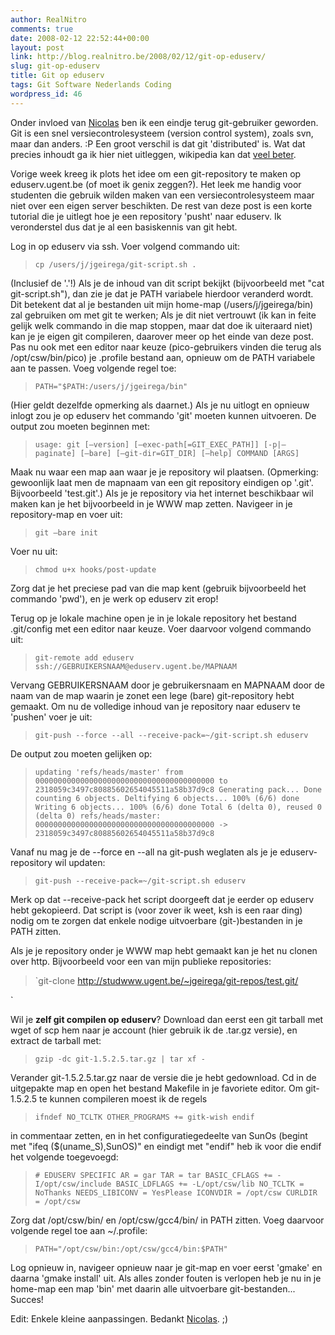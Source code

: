 ```yaml
---
author: RealNitro
comments: true
date: 2008-02-12 22:52:44+00:00
layout: post
link: http://blog.realnitro.be/2008/02/12/git-op-eduserv/
slug: git-op-eduserv
title: Git op eduserv
tags: Git Software Nederlands Coding
wordpress_id: 46
---
```


Onder invloed van [Nicolas](http://eikke.com/) ben ik een eindje terug git-gebruiker geworden. Git is een snel versiecontrolesysteem (version control system), zoals svn, maar dan anders. :P Een groot verschil is dat git 'distributed' is. Wat dat precies inhoudt ga ik hier niet uitleggen, wikipedia kan dat [veel beter](http://en.wikipedia.org/wiki/Git_(software)#Characteristics).

Vorige week kreeg ik plots het idee om een git-repository te maken op eduserv.ugent.be (of moet ik genix zeggen?). Het leek me handig voor studenten die gebruik wilden maken van een versiecontrolesysteem maar niet over een eigen server beschikten. De rest van deze post is een korte tutorial die je uitlegt hoe je een repository 'pusht' naar eduserv. Ik veronderstel dus dat je al een basiskennis van git hebt.

Log in op eduserv via ssh. Voer volgend commando uit:

> `cp /users/j/jgeirega/git-script.sh .`

(Inclusief de '.'!) Als je de inhoud van dit script bekijkt (bijvoorbeeld met "cat git-script.sh"), dan zie je dat je PATH variabele hierdoor veranderd wordt. Dit betekent dat al je bestanden uit mijn home-map (/users/j/jgeirega/bin) zal gebruiken om met git te werken; Als je dit niet vertrouwt (ik kan in feite gelijk welk commando in die map stoppen, maar dat doe ik uiteraard niet) kan je je eigen git compileren, daarover meer op het einde van deze post. Pas nu ook met een editor naar keuze (pico-gebruikers vinden die terug als /opt/csw/bin/pico) je .profile bestand aan, opnieuw om de PATH variabele aan te passen. Voeg volgende regel toe:

> `PATH="$PATH:/users/j/jgeirega/bin"`

(Hier geldt dezelfde opmerking als daarnet.) Als je nu uitlogt en opnieuw inlogt zou je op eduserv het commando 'git' moeten kunnen uitvoeren. De output zou moeten beginnen met:

> `usage: git [–version] [–exec-path[=GIT_EXEC_PATH]] [-p|–paginate] [–bare] [–git-dir=GIT_DIR] [–help] COMMAND [ARGS]
> `

Maak nu waar een map aan waar je je repository wil plaatsen. (Opmerking: gewoonlijk laat men de mapnaam van een git repository eindigen op '.git'. Bijvoorbeeld 'test.git'.) Als je je repository via het internet beschikbaar wil maken kan je het bijvoorbeeld in je WWW map zetten. Navigeer in je repository-map en voer uit:

> `git –bare init`

Voer nu uit:

> `chmod u+x hooks/post-update`

Zorg dat je het preciese pad van die map kent (gebruik bijvoorbeeld het commando 'pwd'), en je werk op eduserv zit erop!

Terug op je lokale machine open je in je lokale repository het bestand .git/config met een editor naar keuze. Voer daarvoor volgend commando uit:

> `git-remote add eduserv ssh://GEBRUIKERSNAAM@eduserv.ugent.be/MAPNAAM`

Vervang GEBRUIKERSNAAM door je gebruikersnaam en MAPNAAM door de naam van de map waarin je zonet een lege (bare) git-repository hebt gemaakt. Om nu de volledige inhoud van je repository naar eduserv te 'pushen' voer je uit:

> `git-push --force --all --receive-pack=~/git-script.sh eduserv`

De output zou moeten gelijken op:

> `updating 'refs/heads/master'
> from 0000000000000000000000000000000000000000
> to 2318059c3497c80885602654045511a58b37d9c8
> Generating pack...
> Done counting 6 objects.
> Deltifying 6 objects...
> 100% (6/6) done
> Writing 6 objects...
> 100% (6/6) done
> Total 6 (delta 0), reused 0 (delta 0)
> refs/heads/master: 0000000000000000000000000000000000000000 -> 2318059c3497c80885602654045511a58b37d9c8
> `

Vanaf nu mag je de --force en --all na git-push weglaten als je je eduserv-repository wil updaten:

> `git-push --receive-pack=~/git-script.sh eduserv`

Merk op dat --receive-pack het script doorgeeft dat je eerder op eduserv hebt gekopieerd. Dat script is (voor zover ik weet, ksh is een raar ding) nodig om te zorgen dat enkele nodige uitvoerbare (git-)bestanden in je PATH zitten.

Als je je repository onder je WWW map hebt gemaakt kan je het nu clonen over http. Bijvoorbeeld voor een van mijn publieke repositories:

> `git-clone http://studwww.ugent.be/~jgeirega/git-repos/test.git/

`

Wil je **zelf git compilen op eduserv**? Download dan eerst een git tarball met wget of scp hem naar je account (hier gebruik ik de .tar.gz versie), en extract de tarball met:

> `gzip -dc git-1.5.2.5.tar.gz | tar xf -`

Verander git-1.5.2.5.tar.gz naar de versie die je hebt gedownload. Cd in de uitgepakte map en open het bestand Makefile in je favoriete editor. Om git-1.5.2.5 te kunnen compileren moest ik de regels

> `ifndef NO_TCLTK
> OTHER_PROGRAMS += gitk-wish
> endif
> `

in commentaar zetten, en in het configuratiegedeelte van SunOs (begint met "ifeq ($(uname_S),SunOS)" en eindigt met "endif" heb ik voor die endif het volgende toegevoegd:

> ` # EDUSERV SPECIFIC
> AR = gar
> TAR = tar
> BASIC_CFLAGS += -I/opt/csw/include
> BASIC_LDFLAGS += -L/opt/csw/lib
> NO_TCLTK = NoThanks
> NEEDS_LIBICONV = YesPlease
> ICONVDIR = /opt/csw
> CURLDIR = /opt/csw
> `

Zorg dat /opt/csw/bin/ en /opt/csw/gcc4/bin/ in PATH zitten. Voeg daarvoor volgende regel toe aan ~/.profile:

> `PATH="/opt/csw/bin:/opt/csw/gcc4/bin:$PATH"`

Log opnieuw in, navigeer opnieuw naar je git-map en voer eerst 'gmake' en daarna 'gmake install' uit. Als alles zonder fouten is verlopen heb je nu in je home-map een map 'bin' met daarin alle uitvoerbare git-bestanden... Succes!

Edit: Enkele kleine aanpassingen. Bedankt [Nicolas](http://eikke.com/). ;)
